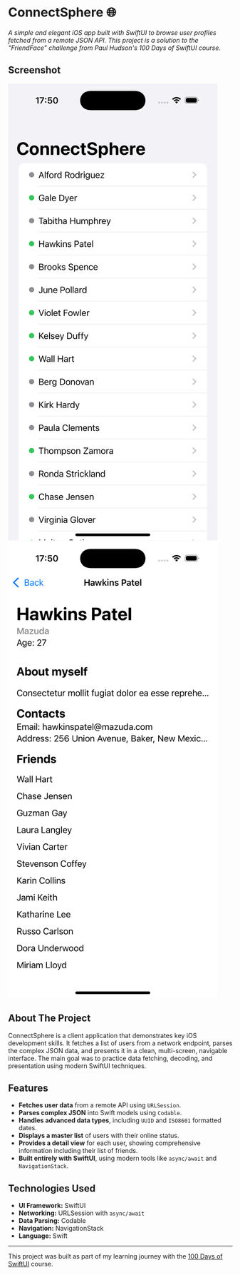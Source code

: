 
# ConnectSphere 🌐

*A simple and elegant iOS app built with SwiftUI to browse user profiles fetched from a remote JSON API. This project is a solution to the "FriendFace" challenge from Paul Hudson's 100 Days of SwiftUI course.*

## Screenshot

![App Screenshot](connectsphere-demo.png)
![App Screenshot](connectsphere-demo_1.png)

## About The Project

ConnectSphere is a client application that demonstrates key iOS development skills. It fetches a list of users from a network endpoint, parses the complex JSON data, and presents it in a clean, multi-screen, navigable interface. The main goal was to practice data fetching, decoding, and presentation using modern SwiftUI techniques.

## Features

- **Fetches user data** from a remote API using `URLSession`.
- **Parses complex JSON** into Swift models using `Codable`.
- **Handles advanced data types**, including `UUID` and `ISO8601` formatted dates.
- **Displays a master list** of users with their online status.
- **Provides a detail view** for each user, showing comprehensive information including their list of friends.
- **Built entirely with SwiftUI**, using modern tools like `async/await` and `NavigationStack`.

## Technologies Used

- **UI Framework:** SwiftUI
- **Networking:** URLSession with `async/await`
- **Data Parsing:** Codable
- **Navigation:** NavigationStack
- **Language:** Swift

---

This project was built as part of my learning journey with the [100 Days of SwiftUI](https://www.hackingwithswift.com/100/swiftui) course.
